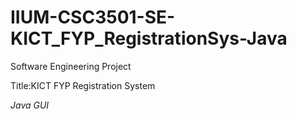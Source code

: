# IIUM-CSC3501-SE-KICT_FYP_RegistrationSys-Java
Software Engineering Project

Title:KICT FYP Registration System

*Java GUI*
